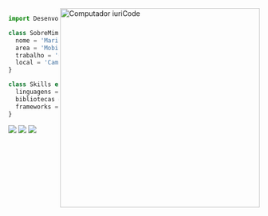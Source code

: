 <img src="https://raw.githubusercontent.com/MicaelliMedeiros/micaellimedeiros/master/image/computer-illustration.png" min-width="400px" max-width="400px" width="400px" align="right" alt="Computador iuriCode">

```js
import Desenvolvedor from 'mariane-mori';

class SobreMim extends Desenvolvedor {
  nome = 'Mariane Mori Guiradelli';
  area = 'Mobile Flutter Developer';
  trabalho = 'Grupo Card';
  local = 'Campo Grande/MS';
}

class Skills extends Desenvolvedor {
  linguagens = ['Dart, Javascript, Typescript'];
  bibliotecas = ['React Native, React'];
  frameworks = ['Flutter, NestJs'];
}
```

<p align="left">
  <a href="#" alt="Gmail">
  <img src="https://img.shields.io/badge/-Gmail-FF0000?style=flat-square&labelColor=FF0000&logo=gmail&logoColor=white&link=marianemori2012@gmail.com" /></a>

  <a href="#" alt="Linkedin">
  <img src="https://img.shields.io/badge/-Linkedin-0e76a8?style=flat-square&logo=Linkedin&logoColor=white&link=https://www.linkedin.com/in/mariane-mori/" /></a>


  <a href="#" alt="Instagram">
  <img src="https://img.shields.io/badge/-Instagram-DF0174?style=flat-square&labelColor=DF0174&logo=instagram&logoColor=white&link=https://www.instagram.com/morimariane/"/></a>
</p>  
